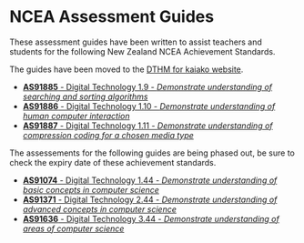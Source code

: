 # NCEA Assessment Guides

These assessment guides have been written to assist teachers and students for the following New Zealand NCEA Achievement Standards.

The guides have been moved to the [DTHM for kaiako website](https://www.dthm4kaiako.ac.nz/).

- [**AS91885** - Digital Technology 1.9 - *Demonstrate understanding of searching and sorting algorithms*](https://www.dthm4kaiako.ac.nz/resources/resource/70)
- [**AS91886** - Digital Technology 1.10 - *Demonstrate understanding of human computer interaction*](https://www.dthm4kaiako.ac.nz/resources/resource/71)
- [**AS91887** - Digital Technology 1.11 - *Demonstrate understanding of compression coding for a chosen media type*](https://www.dthm4kaiako.ac.nz/resources/resource/72)

The assessements for the following guides are being phased out, be sure to check the expiry date of these achievement standards.

- [**AS91074** - Digital Technology 1.44 - *Demonstrate understanding of basic concepts in computer science*](https://www.dthm4kaiako.ac.nz/resources/resource/73)
- [**AS91371** - Digital Technology 2.44 - *Demonstrate understanding of advanced concepts in computer science*](https://www.dthm4kaiako.ac.nz/resources/resource/74)
- [**AS91636** - Digital Technology 3.44 - *Demonstrate understanding of areas of computer science*](https://www.dthm4kaiako.ac.nz/resources/resource/75)
